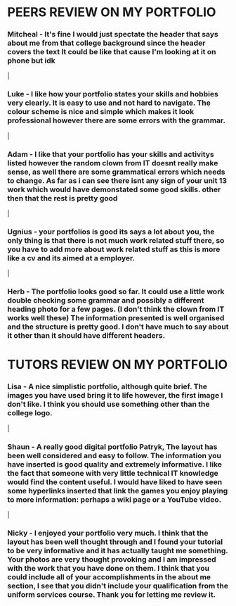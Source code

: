 # PEERS REVIEW ON MY PORTFOLIO

### Mitcheal - It's fine I would just spectate the header that says about me from that college background since the header covers the text It could be like that cause I'm looking at it on phone but idk
|
### Luke - I like how your portfolio states your skills and hobbies very clearly. It is easy to use and not hard to navigate. The colour scheme is nice and simple which makes it look professional however there are some errors with the grammar.
|
### Adam - I like that your portfolio has your skills and activitys listed however the random clown from IT doesnt really make sense, as well there are some grammatical errors which needs to change. As far as i can see there isnt any sign of your unit 13 work which would have demonstated some good skills. other then that the rest is pretty good
|
### Ugnius - your portfolios is good its says a lot about you, the only thing is that there is not much work related stuff there, so you have to add more about work related stuff as this is more like a cv and its aimed at a employer.
|
### Herb - The portfolio looks good so far. It could use a little work double checking some grammar and possibly a different heading photo for a few pages. (I don't think the clown from IT works well these) The information presented is well organised and the structure is pretty good. I don't have much to say about it other than it should have different headers.
#
# TUTORS REVIEW ON MY PORTFOLIO

### Lisa -  A nice simplistic portfolio, although quite brief. The images you have used bring it to life however, the first image I don't like. I think you should use something other than the college logo.
| 
### Shaun - A really good digital portfolio Patryk, The layout has been well considered and easy to follow. The information you have inserted is good quality and extremely informative. I like the fact that someone with very little technical IT knowledge would find the content useful. I would have liked to have seen some hyperlinks inserted that link the games you enjoy playing to more information: perhaps a wiki page or a YouTube video. 
|
### Nicky - I enjoyed your portfolio very much. I think that the layout has been well thought through and I found your tutorial to be very informative and it has actually taught me something. Your photos are very thought provoking and I am impressed with the work that you have done on them. I think that you could include all of your accomplishments in the about me section, I see that you didn't include your qualification from the uniform services course. Thank you for letting me review it. 